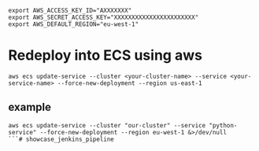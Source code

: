 ```
export AWS_ACCESS_KEY_ID="AXXXXXXX"
export AWS_SECRET_ACCESS_KEY="XXXXXXXXXXXXXXXXXXXXXXX"
export AWS_DEFAULT_REGION="eu-west-1"
```

# Redeploy into ECS using aws
```
aws ecs update-service --cluster <your-cluster-name> --service <your-service-name> --force-new-deployment --region us-east-1
```
## example
```
aws ecs update-service --cluster "our-cluster" --service "python-service" --force-new-deployment --region eu-west-1 &>/dev/null  
```# showcase_jenkins_pipeline
